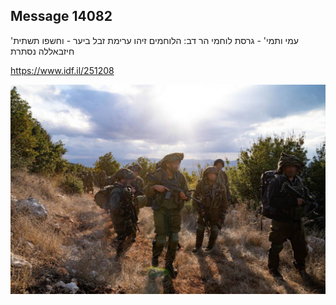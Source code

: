 ## Message 14082

'עמי ותמי' - גרסת לוחמי הר דב:
הלוחמים זיהו ערימת זבל ביער - וחשפו תשתית חיזבאללה נסתרת

https://www.idf.il/251208

![Photo](14082/14082_photo.jpg)
